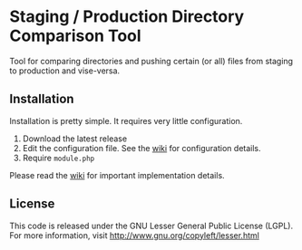 # Staging / Production Directory Comparison Tool

Tool for comparing directories and pushing certain (or all) files from staging to production and vise-versa.

## Installation

Installation is pretty simple. It requires very little configuration. 

1. Download the latest release
2. Edit the configuration file. See the <a href="https://github.com/edonnel/staging-directory-comparison/wiki#configuration">wiki</a> 
   for configuration details.
3. Require `module.php`

Please read the <a href="https://github.com/edonnel/staging-directory-comparison/wiki">wiki</a> for important 
implementation details.

## License

This code is released under the GNU Lesser General Public License (LGPL). For more information, visit http://www.gnu.org/copyleft/lesser.html
